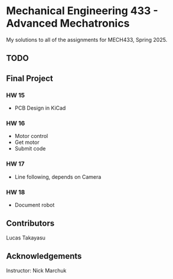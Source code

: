 # Mechanical Engineering 433 - Advanced Mechatronics

My solutions to all of the assignments for MECH433, Spring 2025.

## TODO

## Final Project
### HW 15
- PCB Design in KiCad

### HW 16
- Motor control
- Get motor
- Submit code

### HW 17
- Line following, depends on Camera

### HW 18
- Document robot

## Contributors
Lucas Takayasu

## Acknowledgements
Instructor: Nick Marchuk
